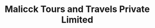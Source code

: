 ---
title: "Malicck Tours and Travels Private Limited"
url: /delhi/malicck-tours-and-travels-private-limited/
shop: travel agency
---